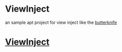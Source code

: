 # ViewInject
an sample apt project for view inject like the <a href="https://github.com/JakeWharton/butterknife">butterknife</href>

# ViewInject
